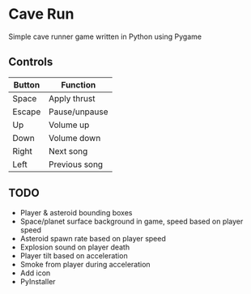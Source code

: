 # Cave Run

Simple cave runner game written in Python using Pygame


## Controls

| Button | Function      |
|--------|---------------|
| Space  | Apply thrust  |
| Escape | Pause/unpause |
| Up     | Volume up     |
| Down   | Volume down   |
| Right  | Next song     |
| Left   | Previous song |


## TODO

* Player & asteroid bounding boxes
* Space/planet surface background in game, speed based on player speed
* Asteroid spawn rate based on player speed
* Explosion sound on player death
* Player tilt based on acceleration
* Smoke from player during acceleration
* Add icon
* PyInstaller
